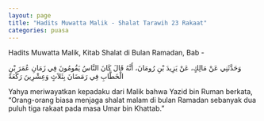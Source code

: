 ```yaml
---
layout: page
title: "Hadits Muwatta Malik - Shalat Tarawih 23 Rakaat"
categories: puasa
---
```


Hadits Muwatta Malik, Kitab Shalat di Bulan Ramadan, Bab -

<p class="arab">
وَحَدَّثَنِي عَنْ مَالِكٍ، عَنْ يَزِيدَ بْنِ رُومَانَ، أَنَّهُ قَالَ كَانَ النَّاسُ يَقُومُونَ فِي زَمَانِ عُمَرَ بْنِ الْخَطَّابِ فِي رَمَضَانَ بِثَلاَثٍ وَعِشْرِينَ رَكْعَةً
</p>

Yahya meriwayatkan kepadaku dari Malik bahwa Yazid bin Ruman berkata, “Orang-orang biasa menjaga shalat malam di bulan Ramadan sebanyak dua puluh tiga rakaat pada masa Umar bin Khattab.”

<!-- https://sunnah.com/malik/6/5 -->